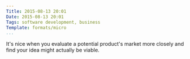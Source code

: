 ```yaml
---
Title: 2015-08-13 20:01
Date: 2015-08-13 20:01
Tags: software development, business
Template: formats/micro
...
```


It's nice when you evaluate a potential product's market more closely and find
your idea might actually be viable.
